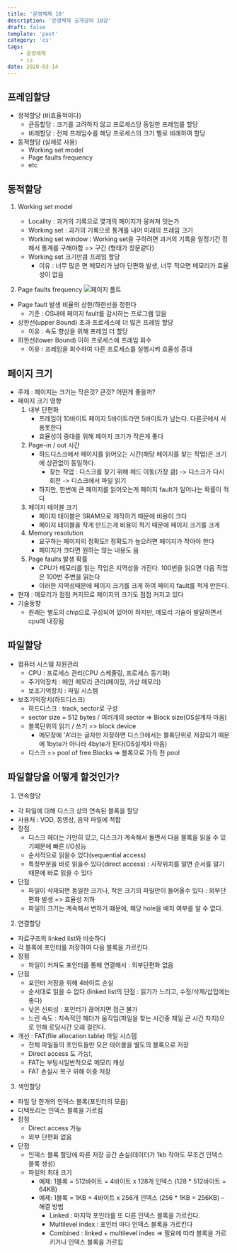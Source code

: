 ```yaml
---
title: '운영체제 10'
description: '운영체제 공개강의 10강'
draft: false
template: 'post'
category: 'cs'
tags:
    - 운영체제
    - cs
date: 2020-03-14
---
```


## 프레임할당

-   정적할당 (비효율적이다)
    -   균등할당 : 크기를 고려하지 않고 프로세스당 동일한 프레임를 할당
    -   비례할당 : 전체 프레임수를 해당 프로세스의 크기 별로 비례하여 할당
-   동적할당 (실제로 사용)
    -   Working set model
    -   Page faults frequency
    -   etc

## 동적할당

1. Working set model

    - Locality : 과거의 기록으로 몇개의 페이지가 뭉쳐져 잇는가
    - Working set : 과거의 기록으로 통계를 내어 미래의 프레임 크기
    - Working set window : Working set을 구하려면 과거의 기록을 일정기간 정해서 통계를 구해야함 => 구간 (형태가 창문같다)
    - Working set 크기만큼 프레임 할당
        - 이유 : 너무 많은 면 메모리가 남아 단편화 발생, 너무 적으면 메모리가 효율성이 없음

2. Page faults frequency
   ![페이지 폴트](https://media.geeksforgeeks.org/wp-content/uploads/1-161.png)

-   Page fault 발생 비율의 상한/하한선을 정한다
    -   기준 : OS내에 페이지 fault를 감시하는 프로그램 있음
-   상한선(upper Bound) 초과 프로세스에 더 많은 프레임 할당
    -   이유 : 속도 향상을 위해 프레임 더 할당
-   하한선(lower Bound) 이하 프로세스에 프레임 회수
    -   이유 : 프레임을 회수하여 다른 프로세스를 실행시켜 효율성 증대

## 페이지 크기

-   주제 : 페이지는 크기는 작은것? 큰것? 어떤게 좋을까?
-   페이지 크기 영향
    1. 내부 단편화
        - 프레임이 10바이트 페이지 5바이트라면 5바이트가 남는다. 다른곳에서 사용못한다
        - 효율성이 증대를 위해 페이지 크기가 작은게 좋다
    2. Page-in / out 시간
        - 하드디스크에서 페이지를 읽어오는 시간(해당 페이지를 찾는 작업)은 크기에 상관없이 동일하다.
            - 찾는 작업 : 디스크를 찾기 위해 헤드 이동(가장 큼) -> 디스크가 다시 회전 -> 디스크에서 파일 읽기
        - 하지만, 한번에 큰 페이지를 읽어오는게 페이지 fault가 일어나는 확률이 적다
    3. 페이지 테이블 크기
        - 페이지 테이블은 SRAM으로 제작하기 때문에 비용이 크다
        - 페이지 테이블을 작게 만드는게 비용이 적기 때문에 페이지 크기를 크게
    4. Memory resolution
        - 요구하는 페이지의 정확도!! 정확도가 높으려면 페이지가 작아야 한다
        - 페이지가 크다면 원하는 않는 내용도 옴
    5. Page faults 발생 확률
        - CPU가 메모리를 읽는 작업은 지역성을 가진다. 100번을 읽으면 다음 작업은 100번 주변을 읽는다
        - 이러한 지역성때문에 페이지 크기를 크게 하여 페이지 fault를 적게 만든다.
-   현재 : 메모리가 점점 커지므로 페이지의 크기도 점점 커지고 있다
-   기술동향
    -   원래는 별도의 chip으로 구성되어 있어야 하지만, 메모리 기술이 발달하면서 cpu에 내장됨

## 파일할당

-   컴퓨터 시스템 자원관리
    -   CPU : 프로세스 관리(CPU 스케줄링, 프로세스 동기화)
    -   주기억장치 : 메인 메모리 관리(페이징, 가상 메모리)
    -   보조기억장치 : 파일 시스템
-   보조기억장치(하드디스크)
    -   하드디스크 : track, sector로 구성
    -   sector size = 512 bytes / 여러개의 sector => Block size(OS설계자 마음)
    -   블록단위의 읽기 / 쓰기 => block device
        -   메모장에 'A'라는 글자만 저장하면 디스크에서는 블록단위로 저장되기 때문에 1byte가 아니라 4byte가 된다(OS설계자 마음)
    -   디스크 => pool of free Blocks => 블록으로 가득 찬 pool

## 파일할당을 어떻게 할것인가?

1. 연속할당

-   각 파일에 대해 디스크 상의 연속된 블록을 할당
-   사용처 : VOD, 동영상, 음악 파일에 적합
-   장점
    -   디스크 헤더는 가만히 있고, 디스크가 계속해서 돌면서 다음 블록을 읽을 수 있기떄문에 빠른 I/O성능
    -   순서적으로 읽을수 있다(sequential access)
    -   특정부분을 바로 읽을수 있다(direct access) : 시작위치를 알면 순서를 알기 때문에 바로 읽을 수 있다
-   단점
    -   파일이 삭제되면 동일한 크기나, 작은 크기의 파일만이 들어올수 있다 : 외부단편화 발생 => 효율성 저하
    -   파일의 크기는 계속해서 변하기 떄문에, 해당 hole을 배치 여부를 알 수 없다.

2. 연결할당

-   자료구조의 linked list와 비슷하다
-   각 블록에 포인터를 저장하여 다음 블록을 가르킨다.
-   장점
    -   파일이 커져도 포인터를 통해 연결해서 : 외부단편화 없음
-   단점
    -   포인터 저장을 위해 4바이트 손실
    -   순서대로 읽을 수 없다.(linked list의 단점 : 읽기가 느리고, 수정/삭제/삽입에는 좋다)
    -   낮은 신뢰성 : 포인터가 끊어지면 접근 불가
    -   느린 속도 : 지속적인 헤더가 움직임(파일을 찾는 시간중 제일 큰 시간 차지)으로 인해 로딩시간 오래 걸린다.
-   개선 : FAT(file allocation table) 파일 시스템
    -   전체 파일들의 포인트들만 모은 테이블을 별도의 블록으로 저장
    -   Direct access 도 가능!,
    -   FAT는 부팅시일반적으로 메모리 캐싱
    -   FAT 손실시 복구 위해 이중 저장

3. 색인할당

-   파일 당 한개의 인덱스 블록(포인터의 모음)
-   디텍토리는 인덱스 블록을 가르킴
-   장점
    -   Direct access 가능
    -   외부 단편화 없음
-   단점
    -   인덱스 블록 할당에 따른 저장 공간 손실(데이터가 1kb 작아도 무조건 인덱스 블록 생성)
    -   파일의 최대 크기
        -   예제: 1블록 = 512바이트 = 4바이트 x 128개 인덱스 (128 \* 512바이트 = 64KB)
        -   예제: 1블록 = 1KB = 4바이트 x 256개 인덱스 (256 \* 1KB = 256KB)
            – 해결 방법
            -   Linked : 마지막 포인터를 또 다른 인덱스 블록을 가르킨다.
            -   Multilevel index : 포인터 마다 인덱스 블록을 가르킨다
            -   Combined : linked + multilevel index => 필요에 따라 블록을 가르키거나 인덱스 블록을 가르킴
